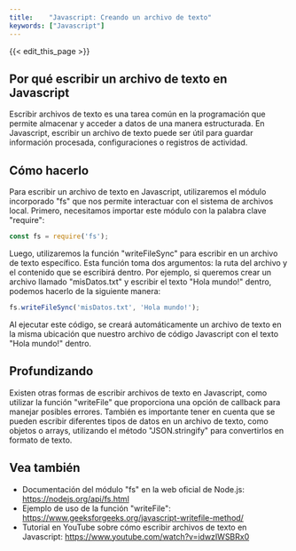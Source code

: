 ```yaml
---
title:    "Javascript: Creando un archivo de texto"
keywords: ["Javascript"]
---
```


{{< edit_this_page >}}

## Por qué escribir un archivo de texto en Javascript

Escribir archivos de texto es una tarea común en la programación que permite almacenar y acceder a datos de una manera estructurada. En Javascript, escribir un archivo de texto puede ser útil para guardar información procesada, configuraciones o registros de actividad.

## Cómo hacerlo

Para escribir un archivo de texto en Javascript, utilizaremos el módulo incorporado "fs" que nos permite interactuar con el sistema de archivos local. Primero, necesitamos importar este módulo con la palabra clave "require":

```Javascript
const fs = require('fs');
```

Luego, utilizaremos la función "writeFileSync" para escribir en un archivo de texto específico. Esta función toma dos argumentos: la ruta del archivo y el contenido que se escribirá dentro. Por ejemplo, si queremos crear un archivo llamado "misDatos.txt" y escribir el texto "Hola mundo!" dentro, podemos hacerlo de la siguiente manera:

```Javascript
fs.writeFileSync('misDatos.txt', 'Hola mundo!');
```

Al ejecutar este código, se creará automáticamente un archivo de texto en la misma ubicación que nuestro archivo de código Javascript con el texto "Hola mundo!" dentro.

## Profundizando

Existen otras formas de escribir archivos de texto en Javascript, como utilizar la función "writeFile" que proporciona una opción de callback para manejar posibles errores. También es importante tener en cuenta que se pueden escribir diferentes tipos de datos en un archivo de texto, como objetos o arrays, utilizando el método "JSON.stringify" para convertirlos en formato de texto.

## Vea también

- Documentación del módulo "fs" en la web oficial de Node.js: https://nodejs.org/api/fs.html
- Ejemplo de uso de la función "writeFile": https://www.geeksforgeeks.org/javascript-writefile-method/
- Tutorial en YouTube sobre cómo escribir archivos de texto en Javascript: https://www.youtube.com/watch?v=idwzIWSBRx0